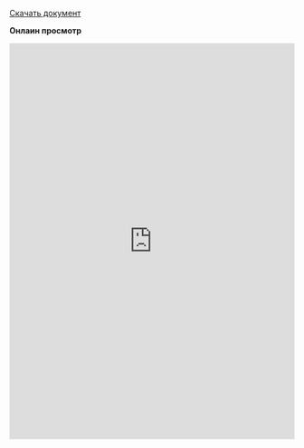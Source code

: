 <!-- <link rel="stylesheet" type="text/css" href="button.css">
<script src="pdf.min.js"></script>
<script>
    var url = 'Конкурс Славим человека труда!.PDF';
</script>
</script> -->

[Скачать документ](human.pdf)

**Онлаин просмотр**
<iframe src="https://docs.google.com/gview?url=https://skills.ugrasu.ru/start_point/work_human/human.pdf&embedded=true" frameborder="0" style="width: 100%; height: 700px;">
Загрузка документа....
</iframe>

<!-- <div>
  <button class="btn" id="prev">Предыдущая</button>
  <button class="btn" id="next">Слудеющая</button>
  <span>Страница: <span id="page_num"></span> из <span id="page_count"></span></span>
</div>

<canvas id="pdf"></canvas> -->

<!-- <script src='pdf_render.js'> -->
